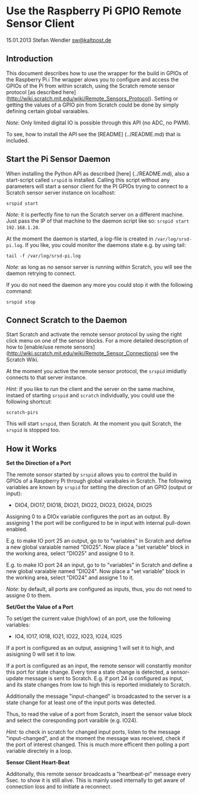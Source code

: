 Use the Raspberry Pi GPIO Remote Sensor Client
==============================================
15.01.2013 Stefan Wendler
sw@kaltpost.de


Introduction
------------

This document describes how to use the wrapper for the build in GPIOs of the Raspberry Pi.i The wrapper alows you to configure and access the GPIOs of the Pi from within scratch, using the Scratch remote sensor protocol [as described here] (http://wiki.scratch.mit.edu/wiki/Remote_Sensors_Protocol). Setting or getting the values of a GPIO pin from Scratch could be done by simply defining certain global varaiables.  

_Note:_ Only limited digital IO is possible through this API (no ADC, no PWM).

To see, how to install the API see the [README] (../README.md) that is included.


Start the Pi Sensor Daemon
--------------------------

When installing the Python API as described [here] (../README.md), also a start-script called ``srspid`` is installed. Calling this script without any parameters will start a sensor client for the PI GPIOs trying to connect to a Scratch sensor server instance on localhost:

	srspid start

_Note:_ it is perfectly fine to run the Scratch server on a different machine. Just pass the IP of that machine to the daemon script like so: ``srspid start 192.168.1.20``.

At the moment the daemon is started, a log-file is created in ``/var/log/srsd-pi.log``. If you like, you could monitor the daemons state e.g. by using tail:

	tail -f /var/log/srsd-pi.log

_Note:_ as long as no sensor server is running within Scratch, you will see the daemon retrying to connect.
 

If you do not need the daemon any more you could stop it with the following command:

	srspid stop 


Connect Scratch to the Daemon
------------------------------

Start Scratch and activate the remote sensor protocol by using the right click menu on one of the sensor blocks. For a more detailed description of how to [enable/use remote sensors] (http://wiki.scratch.mit.edu/wiki/Remote_Sensor_Connections) see the Scratch Wiki.

At the moment you active the remote sensor protocol, the ``srspid`` imidiatly connects to that server instance. 

_Hint:_ if you like to run the client and the server on the same machine, instaed of starting ``srspid`` and ``scratch`` individually, you could use the following shortcut:

	scratch-pirs

This will start ``srspid``, then Scratch. At the moment you quit Scratch, the ``srspid`` is stopped too.


How it Works 
------------

**Set the Direction of a Port**

The remote sonsor started by ``srspid`` allows you to control the build in GPIOs of a Raspberry Pi through global varaibales in Scratch.  The following variables are known by ``srspid`` for setting the direction of an GPIO (output or input):

* DIO4, DIO17, DIO18, DIO21, DIO22, DIO23, DIO24, DIO25

Assigning 0 to a DIOx variable configures the port as an output. By assigning 1 the port will be configured to be in input with internal pull-down enabled. 

E.g. to make IO port 25 an output, go to to "variables" in Scratch and define a new global varaiable named "DIO25". Now place a "set variable" block in the working area, select "DIO25" and assigne 0 to it. 

E.g. to make IO port 24 an input, go to to "variables" in Scratch and define a new global varaiable named "DIO24". Now place a "set variable" block in the working area, select "DIO24" and assigne 1 to it. 

_Note:_ by default, all ports are configured as inputs, thus, you do not need to assigne 0 to them.


**Set/Get the Value of a Port**

To set/get the current value (high/low) of an port, use the following variables:

* IO4, IO17, IO18, IO21, IO22, IO23, IO24, IO25

If a port is configured as an output, assigning 1 will set it to high, and asisigning 0 will set it to low. 

If a port is configured as an input, the remote sensor will constantly monitor this port for state change. Every time a state change is detected, a sensor-update message is sent to Scratch. E.g. if port 24 is configured as input, and its state changes from low to high this is reported imidiately to Scratch.

Additionally the message "input-changed" is broadcasted to the server is a state change for at least one of the input ports was detected. 

Thus, to read the value of a port from Scratch, insert the sensor value block and select the coresponding port varaible (e.g. IO24).

_Hint:_ to check in scratch for changed input ports, listen to the message "input-changed", and at the moment the message was received, check if the port of interest changed. This is much more efficent then polling a port variable directely in a loop.


**Sensor Client Heart-Beat**

Additonally, this remote sensor broadcasts a "heartbeat-pi" message every 5sec. to show it is still alive. This is mainly used internally to get aware of connection loss and to initiate a reconnect. 
